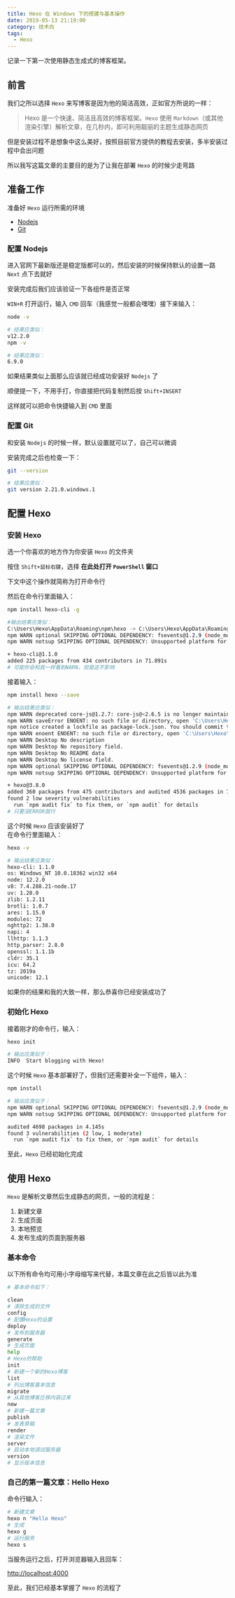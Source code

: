 ```yaml
---
title: Hexo 在 Windows 下的搭建与基本操作
date: 2019-05-13 21:19:00
category: 技术向
tags:
  - Hexo
---
```


记录一下第一次使用静态生成式的博客框架。

## 前言

我们之所以选择 `Hexo` 来写博客是因为他的简洁高效，正如官方所说的一样：

> Hexo 是一个快速、简洁且高效的博客框架。`Hexo` 使用 `Markdown`（或其他渲染引擎）解析文章，在几秒内，即可利用靓丽的主题生成静态网页

但是安装过程不是想象中这么美好，按照目前官方提供的教程去安装，多半安装过程中会出问题

所以我写这篇文章的主要目的是为了让我在部署 `Hexo` 的时候少走弯路

## 准备工作

准备好 `Hexo` 运行所需的环境

- [Nodejs](https://nodejs.org/en/)
- [Git](https://git-scm.com/)

### 配置 Nodejs

进入官网下最新版还是稳定版都可以的，然后安装的时候保持默认的设置一路 `Next` 点下去就好

安装完成后我们应该验证一下各组件是否正常

`WIN+R` 打开运行，输入 `CMD` 回车（我感觉一般都会嘿嘿）接下来输入：

```bash
node -v

# 结果应类似：
v12.2.0
npm -v

# 结果应类似：
6.9.0
```

如果结果类似上面那么应该就已经成功安装好 `Nodejs` 了

顺便提一下，不用手打，你直接把代码复制然后按 `Shift+INSERT`

这样就可以把命令快捷输入到 `CMD` 里面

### 配置 Git

和安装 `Nodejs` 的时候一样，默认设置就可以了，自己可以微调

安装完成之后也检查一下：

```bash
git --version

# 结果应类似：
git version 2.21.0.windows.1
```

## 配置 Hexo

### 安装 Hexo

选一个你喜欢的地方作为你安装 `Hexo` 的文件夹

按住 `Shift+鼠标右键`，选择 **在此处打开 `PowerShell` 窗口**

下文中这个操作就简称为打开命令行

然后在命令行里面输入：

```bash
npm install hexo-cli -g

#输出结果应类似：
C:\Users\Hexo\AppData\Roaming\npm\hexo -> C:\Users\Hexo\AppData\Roaming\npm\node_modules\hexo-cli\bin\hexo
npm WARN optional SKIPPING OPTIONAL DEPENDENCY: fsevents@1.2.9 (node_modules\hexo-cli\node_modules\fsevents):
npm WARN notsup SKIPPING OPTIONAL DEPENDENCY: Unsupported platform for fsevents@1.2.9: wanted {"os":"darwin","arch":"any"} (current: {"os":"win32","arch":"x64"})

+ hexo-cli@1.1.0
added 225 packages from 434 contributors in 71.891s
# 可能你会和我一样看到WARN，但是这不影响
```

接着输入：

```bash
npm install hexo --save

# 输出结果应类似：
npm WARN deprecated core-js@1.2.7: core-js@<2.6.5 is no longer maintained. Please, upgrade to core-js@3 or at least to actual version of core-js@2.
npm WARN saveError ENOENT: no such file or directory, open 'C:\Users\Hexo\Desktop\package.json'
npm notice created a lockfile as package-lock.json. You should commit this file.
npm WARN enoent ENOENT: no such file or directory, open 'C:\Users\Hexo\Desktop\package.json'
npm WARN Desktop No description
npm WARN Desktop No repository field.
npm WARN Desktop No README data
npm WARN Desktop No license field.
npm WARN optional SKIPPING OPTIONAL DEPENDENCY: fsevents@1.2.9 (node_modules\fsevents):
npm WARN notsup SKIPPING OPTIONAL DEPENDENCY: Unsupported platform for fsevents@1.2.9: wanted {"os":"darwin","arch":"any"} (current: {"os":"win32","arch":"x64"})

+ hexo@3.8.0
added 360 packages from 475 contributors and audited 4536 packages in 75.733s
found 2 low severity vulnerabilities
  run `npm audit fix` to fix them, or `npm audit` for details
# 只要没ERROR就行
```

这个时候 `Hexo` 应该安装好了  
在命令行里面输入：

```bash
hexo -v

# 输出结果应类似：
hexo-cli: 1.1.0
os: Windows_NT 10.0.18362 win32 x64
node: 12.2.0
v8: 7.4.288.21-node.17
uv: 1.28.0
zlib: 1.2.11
brotli: 1.0.7
ares: 1.15.0
modules: 72
nghttp2: 1.38.0
napi: 4
llhttp: 1.1.3
http_parser: 2.8.0
openssl: 1.1.1b
cldr: 35.1
icu: 64.2
tz: 2019a
unicode: 12.1
```

如果你的结果和我的大致一样，那么恭喜你已经安装成功了
### 初始化 Hexo

接着刚才的命令行，输入：

```bash
hexo init

# 输出应类似于：
INFO  Start blogging with Hexo!
```

这个时候 `Hexo` 基本部署好了，但我们还需要补全一下组件，输入：

```bash
npm install

# 输出应类似于：
npm WARN optional SKIPPING OPTIONAL DEPENDENCY: fsevents@1.2.9 (node_modules\fsevents):
npm WARN notsup SKIPPING OPTIONAL DEPENDENCY: Unsupported platform for fsevents@1.2.9: wanted {"os":"darwin","arch":"any"} (current: {"os":"win32","arch":"x64"})

audited 4698 packages in 4.145s
found 3 vulnerabilities (2 low, 1 moderate)
  run `npm audit fix` to fix them, or `npm audit` for details
```

至此，`Hexo` 已经初始化完成
## 使用 Hexo

`Hexo` 是解析文章然后生成静态的网页，一般的流程是：  
1. 新建文章  
2. 生成页面  
3. 本地预览  
4. 发布生成的页面到服务器
### 基本命令

以下所有命令均可用小字母缩写来代替，本篇文章在此之后皆以此为准

```bash
# 基本命令如下：

clean
# 清除生成的文件
config
# 配置Hexo的设置
deploy
# 发布到服务器
generate
# 生成页面
help
# Hexo的帮助
init
# 新建一个新的Hexo博客
list
# 列出博客基本信息
migrate
# 从其他博客迁移内容过来
new
# 新建一篇文章
publish
# 发表草稿
render
# 渲染文件
server
# 启动本地调试服务器
version
# 显示版本信息
```

### 自己的第一篇文章：Hello Hexo

命令行输入：

```bash
# 新建文章
hexo n "Hello Hexo"
# 生成
hexo g
# 运行服务
hexo s
```

当服务运行之后，打开浏览器输入且回车：  

[http://localhost:4000](http://localhost:4000)  

至此，我们已经基本掌握了 `Hexo` 的流程了